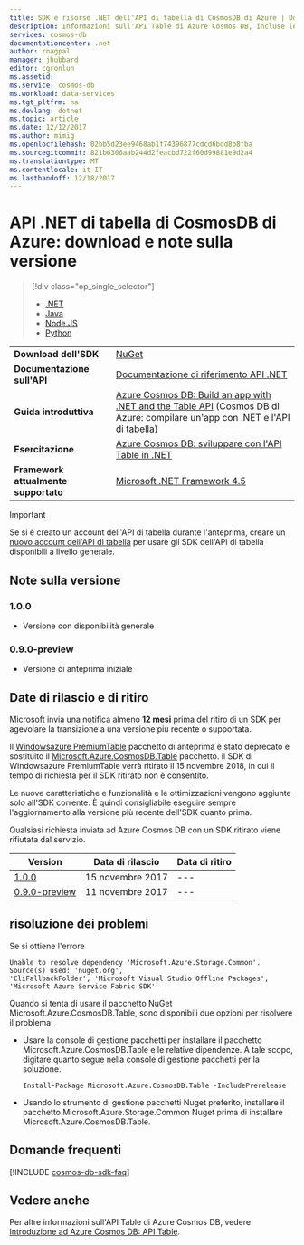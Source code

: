 ```yaml
---
title: SDK e risorse .NET dell'API di tabella di CosmosDB di Azure | Documentazione Microsoft
description: Informazioni sull'API Table di Azure Cosmos DB, incluse le date di rilascio, le date di ritiro e le modifiche apportate nelle diverse versioni.
services: cosmos-db
documentationcenter: .net
author: rnagpal
manager: jhubbard
editor: cgronlun
ms.assetid: 
ms.service: cosmos-db
ms.workload: data-services
ms.tgt_pltfrm: na
ms.devlang: dotnet
ms.topic: article
ms.date: 12/12/2017
ms.author: mimig
ms.openlocfilehash: 02bb5d23ee9468ab1f74396877cdcd6bdd8b8fba
ms.sourcegitcommit: 821b6306aab244d2feacbd722f60d99881e9d2a4
ms.translationtype: MT
ms.contentlocale: it-IT
ms.lasthandoff: 12/18/2017
---
```

# <a name="azure-cosmos-db-table-net-api-download-and-release-notes"></a>API .NET di tabella di CosmosDB di Azure: download e note sulla versione
> [!div class="op_single_selector"]
> * [.NET](table-sdk-dotnet.md)
> * [Java](table-sdk-java.md)
> * [Node.JS](table-sdk-nodejs.md)
> * [Python](table-sdk-python.md)

|   |   |
|---|---|
|**Download dell'SDK**|[NuGet](https://aka.ms/acdbtablenuget)|
|**Documentazione sull'API**|[Documentazione di riferimento API .NET](https://aka.ms/acdbtableapiref)|
|**Guida introduttiva**|[Azure Cosmos DB: Build an app with .NET and the Table API](create-table-dotnet.md) (Cosmos DB di Azure: compilare un'app con .NET e l'API di tabella)|
|**Esercitazione**|[Azure Cosmos DB: sviluppare con l'API Table in .NET](tutorial-develop-table-dotnet.md)|
|**Framework attualmente supportato**|[Microsoft .NET Framework 4.5](https://www.microsoft.com/download/details.aspx?id=30653)|

> [!IMPORTANT]
> Se si è creato un account dell'API di tabella durante l'anteprima, creare un [nuovo account dell'API di tabella](create-table-dotnet.md#create-a-database-account) per usare gli SDK dell'API di tabella disponibili a livello generale.
>

## <a name="release-notes"></a>Note sulla versione

### <a name="a-name100100"></a><a name="1.0.0"/>1.0.0
* Versione con disponibilità generale

### <a name="a-name010-preview090-preview"></a><a name="0.1.0-preview"/>0.9.0-preview
* Versione di anteprima iniziale

## <a name="release-and-retirement-dates"></a>Date di rilascio e di ritiro
Microsoft invia una notifica almeno **12 mesi** prima del ritiro di un SDK per agevolare la transizione a una versione più recente o supportata.

Il [Windowsazure PremiumTable](https://www.nuget.org/packages/WindowsAzure.Storage-PremiumTable/0.1.0-preview) pacchetto di anteprima è stato deprecato e sostituito il [Microsoft.Azure.CosmosDB.Table](https://www.nuget.org/packages/Microsoft.Azure.CosmosDB.Table) pacchetto. il SDK di Windowsazure PremiumTable verrà ritirato il 15 novembre 2018, in cui il tempo di richiesta per il SDK ritirato non è consentito.

Le nuove caratteristiche e funzionalità e le ottimizzazioni vengono aggiunte solo all'SDK corrente. È quindi consigliabile eseguire sempre l'aggiornamento alla versione più recente dell'SDK quanto prima. 

Qualsiasi richiesta inviata ad Azure Cosmos DB con un SDK ritirato viene rifiutata dal servizio.
<br/>

| Version | Data di rilascio | Data di ritiro |
| --- | --- | --- |
| [1.0.0](#1.0.0) |15 novembre 2017|--- |
| [0.9.0-preview](#0.9.0-preview) |11 novembre 2017 |--- |

## <a name="troubleshooting"></a>risoluzione dei problemi

Se si ottiene l'errore 

```
Unable to resolve dependency 'Microsoft.Azure.Storage.Common'. Source(s) used: 'nuget.org', 
'CliFallbackFolder', 'Microsoft Visual Studio Offline Packages', 'Microsoft Azure Service Fabric SDK'`
```

Quando si tenta di usare il pacchetto NuGet Microsoft.Azure.CosmosDB.Table, sono disponibili due opzioni per risolvere il problema:

* Usare la console di gestione pacchetti per installare il pacchetto Microsoft.Azure.CosmosDB.Table e le relative dipendenze. A tale scopo, digitare quanto segue nella console di gestione pacchetti per la soluzione. 
    ```
    Install-Package Microsoft.Azure.CosmosDB.Table -IncludePrerelease
    ```
    
* Usando lo strumento di gestione pacchetti Nuget preferito, installare il pacchetto Microsoft.Azure.Storage.Common Nuget prima di installare Microsoft.Azure.CosmosDB.Table.

## <a name="faq"></a>Domande frequenti

[!INCLUDE [cosmos-db-sdk-faq](../../includes/cosmos-db-sdk-faq.md)]

## <a name="see-also"></a>Vedere anche 
Per altre informazioni sull'API Table di Azure Cosmos DB, vedere [Introduzione ad Azure Cosmos DB: API Table](table-introduction.md). 

